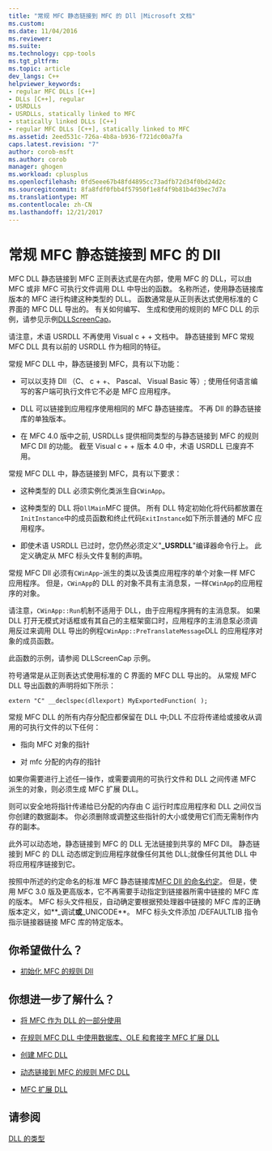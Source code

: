 ```yaml
---
title: "常规 MFC 静态链接到 MFC 的 Dll |Microsoft 文档"
ms.custom: 
ms.date: 11/04/2016
ms.reviewer: 
ms.suite: 
ms.technology: cpp-tools
ms.tgt_pltfrm: 
ms.topic: article
dev_langs: C++
helpviewer_keywords:
- regular MFC DLLs [C++]
- DLLs [C++], regular
- USRDLLs
- USRDLLs, statically linked to MFC
- statically linked DLLs [C++]
- regular MFC DLLs [C++], statically linked to MFC
ms.assetid: 2eed531c-726a-4b8a-b936-f721dc00a7fa
caps.latest.revision: "7"
author: corob-msft
ms.author: corob
manager: ghogen
ms.workload: cplusplus
ms.openlocfilehash: 0fd5eee67b48fd4895cc73adfb72d34f0bd24d2c
ms.sourcegitcommit: 8fa8fdf0fbb4f57950f1e8f4f9b81b4d39ec7d7a
ms.translationtype: MT
ms.contentlocale: zh-CN
ms.lasthandoff: 12/21/2017
---
```

# <a name="regular-mfc-dlls-statically-linked-to-mfc"></a>常规 MFC 静态链接到 MFC 的 Dll
MFC DLL 静态链接到 MFC 正则表达式是在内部，使用 MFC 的 DLL，可以由 MFC 或非 MFC 可执行文件调用 DLL 中导出的函数。 名称所述，使用静态链接库版本的 MFC 进行构建这种类型的 DLL。 函数通常是从正则表达式使用标准的 C 界面的 MFC DLL 导出的。 有关如何编写、 生成和使用的规则的 MFC DLL 的示例，请参见示例[DLLScreenCap](https://github.com/Microsoft/VCSamples/tree/master/VC2010Samples/MFC/advanced/DllScreenCap)。  
  
 请注意，术语 USRDLL 不再使用 Visual c + + 文档中。 静态链接到 MFC 常规 MFC DLL 具有以前的 USRDLL 作为相同的特征。  
  
 常规 MFC DLL 中，静态链接到 MFC，具有以下功能：  
  
-   可以以支持 Dll （C、 c + +、 Pascal、 Visual Basic 等）; 使用任何语言编写的客户端可执行文件它不必是 MFC 应用程序。  
  
-   DLL 可以链接到应用程序使用相同的 MFC 静态链接库。 不再 Dll 的静态链接库的单独版本。  
  
-   在 MFC 4.0 版中之前, USRDLLs 提供相同类型的与静态链接到 MFC 的规则 MFC Dll 的功能。 截至 Visual c + + 版本 4.0 中，术语 USRDLL 已废弃不用。  
  
 常规 MFC DLL 中，静态链接到 MFC，具有以下要求：  
  
-   这种类型的 DLL 必须实例化类派生自`CWinApp`。  
  
-   这种类型的 DLL 将`DllMain`MFC 提供。 所有 DLL 特定初始化将代码都放置在`InitInstance`中的成员函数和终止代码`ExitInstance`如下所示普通的 MFC 应用程序。  
  
-   即使术语 USRDLL 已过时，您仍然必须定义"**_USRDLL**"编译器命令行上。 此定义确定从 MFC 标头文件复制的声明。  
  
 常规 MFC Dll 必须有`CWinApp`-派生的类以及该类应用程序的单个对象一样 MFC 应用程序。 但是，`CWinApp`的 DLL 的对象不具有主消息泵，一样`CWinApp`的应用程序的对象。  
  
 请注意，`CWinApp::Run`机制不适用于 DLL，由于应用程序拥有的主消息泵。 如果 DLL 打开无模式对话框或有其自己的主框架窗口时，应用程序的主消息泵必须调用反过来调用 DLL 导出的例程`CWinApp::PreTranslateMessage`DLL 的应用程序对象的成员函数。  
  
 此函数的示例，请参阅 DLLScreenCap 示例。  
  
 符号通常是从正则表达式使用标准的 C 界面的 MFC DLL 导出的。 从常规 MFC DLL 导出函数的声明将如下所示：  
  
```  
extern "C" __declspec(dllexport) MyExportedFunction( );  
```  
  
 常规 MFC DLL 的所有内存分配应都保留在 DLL 中;DLL 不应将传递给或接收从调用的可执行文件的以下任何：  
  
-   指向 MFC 对象的指针  
  
-   对 mfc 分配的内存的指针  
  
 如果你需要进行上述任一操作，或需要调用的可执行文件和 DLL 之间传递 MFC 派生的对象，则必须生成 MFC 扩展 DLL。  
  
 则可以安全地将指针传递给已分配的内存由 C 运行时库应用程序和 DLL 之间仅当你创建的数据副本。 你必须删除或调整这些指针的大小或使用它们而无需制作内存的副本。  
  
 此外可以动态地，静态链接到 MFC 的 DLL 无法链接到共享的 MFC Dll。 静态链接到 MFC 的 DLL 动态绑定到应用程序就像任何其他 DLL;就像任何其他 DLL 中将应用程序链接到它。  
  
 按照中所述的约定命名的标准 MFC 静态链接库[MFC Dll 的命名约定](../build/naming-conventions-for-mfc-dlls.md)。 但是，使用 MFC 3.0 版及更高版本，它不再需要手动指定到链接器所需中链接的 MFC 库的版本。 MFC 标头文件相反，自动确定要根据预处理器中链接的 MFC 库的正确版本定义，如**\_调试**或**_UNICODE**。 MFC 标头文件添加 /DEFAULTLIB 指令指示链接器链接 MFC 库的特定版本。  
  
## <a name="what-do-you-want-to-do"></a>你希望做什么？  
  
-   [初始化 MFC 的规则 Dll](../build/run-time-library-behavior.md#initializing-regular-dlls)  
  
## <a name="what-do-you-want-to-know-more-about"></a>你想进一步了解什么？  
  
-   [将 MFC 作为 DLL 的一部分使用](../mfc/tn011-using-mfc-as-part-of-a-dll.md)  
  
-   [在规则 MFC DLL 中使用数据库、OLE 和套接字 MFC 扩展 DLL](../build/using-database-ole-and-sockets-extension-dlls-in-regular-dlls.md)  
  
-   [创建 MFC DLL](../mfc/reference/mfc-dll-wizard.md)  
  
-   [动态链接到 MFC 的规则 MFC DLL](../build/regular-dlls-dynamically-linked-to-mfc.md)  
  
-   [MFC 扩展 DLL](../build/extension-dlls-overview.md)  
  
## <a name="see-also"></a>请参阅  
 [DLL 的类型](../build/kinds-of-dlls.md)